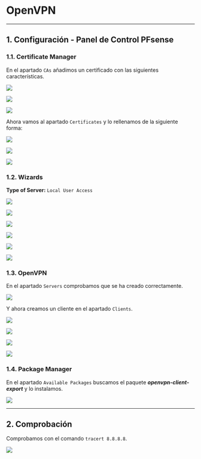 
# OpenVPN

---

## 1. Configuración - Panel de Control PFsense

### 1.1. Certificate Manager

En el apartado `CAs` añadimos un certificado con las siguientes características.

![](./images/openvpn.png)

![](./images/2-create-edit.png)

![](./images/3-comp-create.png)

Ahora vamos al apartado `Certificates` y lo rellenamos de la siguiente forma:

![](./images/4-certificate-1.png)

![](./images/4-atributtes-2.png)

![](./images/5-comp-cert.png)

### 1.2. Wizards

**Type of Server:** `Local User Access`

![](./images/6-wizard.png)

![](./images/7-cert-auth.png)

![](./images/8-cert-vpn.png)

![](./images/9-remote.png)

![](./images/10-tunnel.png)

![](./images/11-firewall.png)

### 1.3. OpenVPN

En el apartado `Servers` comprobamos que se ha creado correctamente.

![](./images/12-comp-opnvpn.png)

Y ahora creamos un cliente en el apartado `Clients`.

![](./images/13-client.png)

![](./images/14-user-auth.png)

![](./images/15-advanced-congf.png)

![](./images/16-comp-client.png)

### 1.4. Package Manager

En el apartado `Available Packages` buscamos el paquete ***openvpn-client-export*** y lo instalamos.

![](./images/17-sstem.png)

---

## 2. Comprobación

Comprobamos con el comando `tracert 8.8.8.8`.

![](./images/18-conecta.png)
